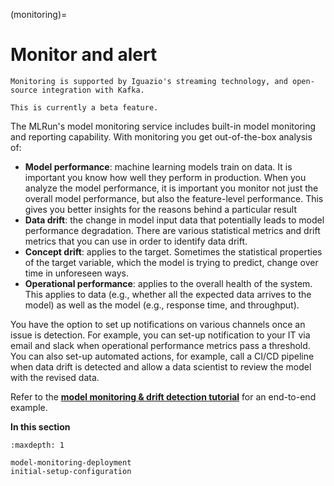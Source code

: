 (monitoring)=

# Monitor and alert

```{note}
Monitoring is supported by Iguazio's streaming technology, and open-source integration with Kafka.
```

```{note}
This is currently a beta feature.
```

The MLRun's model monitoring service includes built-in model monitoring and reporting capability. With monitoring you get
out-of-the-box analysis of:

- **Model performance**: machine learning models train on data. It is important you know how well they perform in production.
  When you analyze the model performance, it is important you monitor not just the overall model performance, but also the
  feature-level performance. This gives you better insights for the reasons behind a particular result
- **Data drift**: the change in model input data that potentially leads to model performance degradation. There are various
  statistical metrics and drift metrics that you can use in order to identify data drift.
- **Concept drift**: applies to the target. Sometimes the statistical properties of the target variable, which the model is
  trying to predict, change over time in unforeseen ways.
- **Operational performance**: applies to the overall health of the system. This applies to data (e.g., whether all the
  expected data arrives to the model) as well as the model (e.g., response time, and throughput). 

You have the option to set up notifications on various channels once an issue is detection. For example, you can set-up notification
to your IT via email and slack when operational performance metrics pass a threshold. You can also set-up automated actions, for example,
call a CI/CD pipeline when data drift is detected and allow a data scientist to review the model with the revised data.

Refer to the [**model monitoring & drift detection tutorial**](../tutorials/05-model-monitoring.html) for an end-to-end example.

**In this section**

```{toctree}
:maxdepth: 1

model-monitoring-deployment
initial-setup-configuration
```
